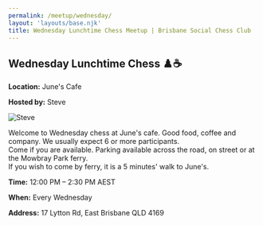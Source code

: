 ```yaml
---
permalink: /meetup/wednesday/
layout: 'layouts/base.njk'
title: Wednesday Lunchtime Chess Meetup | Brisbane Social Chess Club
---
```


<section class="section">
	<h2>Wednesday Lunchtime Chess ♟️☕</h2>
	<p><strong>Location:</strong> June's Cafe</p>
	<p><strong>Hosted by:</strong> Steve</p>
	<div class="bio">
		<img
			src="https://avatars.githubusercontent.com/u/873384?s=400&v=4"
			alt="Steve"
			class="bio-img"
		/>
	</div>
	<p>
		Welcome to Wednesday chess at June's cafe. Good food, coffee and company. We usually expect 6 or more participants. <br/>
		Come if you are available. Parking available across the road, on street or at the Mowbray Park ferry. <br/>
		If you wish to come by ferry, it is a 5 minutes' walk to June's.
	</p>
	<p><strong>Time:</strong> 12:00 PM – 2:30 PM AEST</p>
	<p><strong>When:</strong> Every Wednesday</p>
	<p><strong>Address:</strong> 17 Lytton Rd, East Brisbane QLD 4169</p>
	<div class="map">
		<!-- TODO -->
		<!-- <iframe
			src=""
			width="100%"
			height="250"
			style="border: 0; border-radius: 10px"
			allowfullscreen=""
			loading="lazy"
		></iframe> -->
	</div>
</section>
